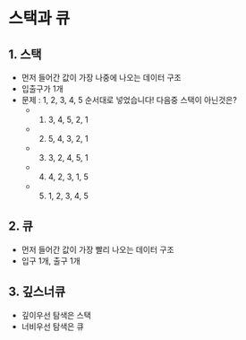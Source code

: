 # 스택과 큐

## 1. 스택

-  먼저 들어간 값이 가장 나중에 나오는 데이터 구조
-  입출구가 1개
-  문제 : 1, 2, 3, 4, 5 순서대로 넣었습니다! 다음중 스택이 아닌것은?
   -  1. 3, 4, 5, 2, 1
   -  2. 5, 4, 3, 2, 1
   -  3. 3, 2, 4, 5, 1
   -  4. 4, 2, 3, 1, 5
   -  5. 1, 2, 3, 4, 5

## 2. 큐

-  먼저 들어간 값이 가장 빨리 나오는 데이터 구조
-  입구 1개, 출구 1개

## 3. 깊스너큐

-  깊이우선 탐색은 스택
-  너비우선 탐색은 큐
